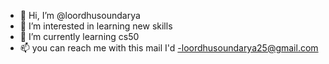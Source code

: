 - 👋 Hi, I’m @loordhusoundarya
- 👀 I’m interested in learning new skills 
- 🌱 I’m currently learning cs50 
- 📫 you can reach me with this mail I'd -loordhusoundarya25@gmail.com

<!---
loordhusoundarya/loordhusoundarya is a ✨ special ✨ repository because its `README.md` (this file) appears on your GitHub profile.
You can click the Preview link to take a look at your changes.
--->
